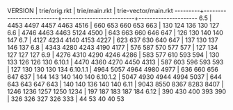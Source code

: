 VERSION  |            trie/orig.rkt |            trie/main.rkt | trie-vector/main.rkt
---------+--------------------------+--------------------------+---------------------
6.5      | 4453 4497 4457 4463 4516 |  660  653  660  653  663 | 130 124 136 130 127
6.6      | 4746 4463 4463 5124 4500 |  643  663  660  646  647 | 126 130 140 140 147
6.7      | 4127 4234 4140 4153 4227 |  623  637  630  640  647 | 137 130 137 146 137
6.8      | 4343 4280 4243 4190 4177 |  576  587  570  577  577 | 127 134 127 127 127
6.9      | 4276 4310 4290 4246 4286 |  583  577  610  593  594 | 130 133 126 126 130
6.10.1   | 4470 4360 4270 4450 4313 |  587  603  596  593  593 | 127 130 130 130 134
6.10.1.1 | 4964 5057 4964 4980 4977 |  636  660  656  647  637 | 144 143 140 140 140
6.10.1.2 | 5047 4930 4944 4994 5037 |  644  643  643  647  643 | 140 140 136 140 140
6.11     | 9043 8550 8367 8283 8407 | 1246 1236 1257 1250 1234 | 197 187 183 187 184
6.12     |  390  430  400  393  390 |  326  326  327  326  333 |  44  53  40  40  53

